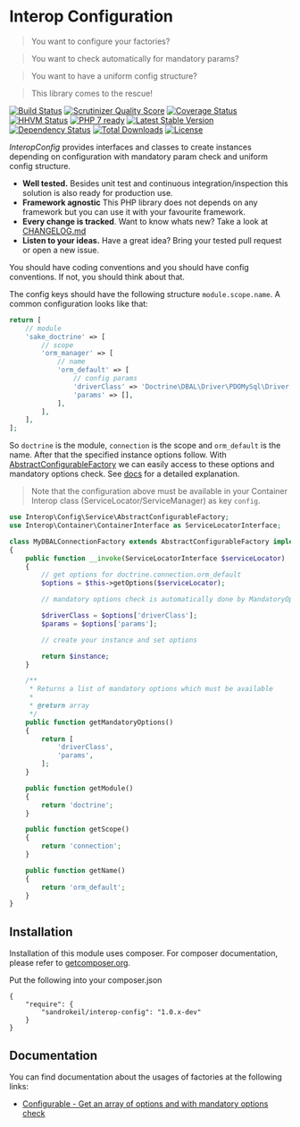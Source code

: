 # Interop Configuration

> You want to configure your factories?

> You want to check automatically for mandatory params?

> You want to have a uniform config structure?

> This library comes to the rescue!

[![Build Status](https://travis-ci.org/sandrokeil/interop-config.png?branch=master)](https://travis-ci.org/sandrokeil/interop-config)
[![Scrutinizer Quality Score](https://scrutinizer-ci.com/g/sandrokeil/interop-config/badges/quality-score.png?s=cdef161c14156e3e36ed0ce3d6fd7979d38d916c)](https://scrutinizer-ci.com/g/sandrokeil/interop-config/)
[![Coverage Status](https://coveralls.io/repos/sandrokeil/interop-config/badge.png?branch=master)](https://coveralls.io/r/sandrokeil/interop-config?branch=master)
[![HHVM Status](http://hhvm.h4cc.de/badge/sandrokeil/interop-config.svg)](http://hhvm.h4cc.de/package/sandrokeil/interop-config)
[![PHP 7 ready](http://php7ready.timesplinter.ch/sandrokeil/interop-config/badge.svg)](https://travis-ci.org/sandrokeil/interop-config)
[![Latest Stable Version](https://poser.pugx.org/sandrokeil/interop-config/v/stable.png)](https://packagist.org/packages/sandrokeil/interop-config)
[![Dependency Status](https://www.versioneye.com/user/projects/53615c75fe0d0720eb00009e/badge.png)](https://www.versioneye.com/user/projects/53615c75fe0d0720eb00009e)
[![Total Downloads](https://poser.pugx.org/sandrokeil/interop-config/downloads.png)](https://packagist.org/packages/sandrokeil/interop-config)
[![License](https://poser.pugx.org/sandrokeil/interop-config/license.png)](https://packagist.org/packages/sandrokeil/interop-config)

*InteropConfig* provides interfaces and classes to create instances depending on configuration with mandatory param check and uniform config structure.

 * **Well tested.** Besides unit test and continuous integration/inspection this solution is also ready for production use.
 * **Framework agnostic** This PHP library does not depends on any framework but you can use it with your favourite framework.
 * **Every change is tracked**. Want to know whats new? Take a look at [CHANGELOG.md](https://github.com/sandrokeil/interop-config/blob/master/CHANGELOG.md)
 * **Listen to your ideas.** Have a great idea? Bring your tested pull request or open a new issue.

You should have coding conventions and you should have config conventions. If not, you should think about that.

The config keys should have the following structure `module.scope.name`.  A common configuration looks like that:

```php
return [
    // module
    'sake_doctrine' => [
        // scope
        'orm_manager' => [
            // name
            'orm_default' => [
                // config params
                'driverClass' => 'Doctrine\DBAL\Driver\PDOMySql\Driver',
                'params' => [],
            ],
        ],
    ],
];
```

So `doctrine` is the module, `connection` is the scope and `orm_default` is the name. After that the specified instance options follow.
With [AbstractConfigurableFactory](docs/Configurable.md) we can easily access to these options and mandatory options check. 
See [docs](docs/Configurable.md) for a detailed explanation.

> Note that the configuration above must be available in your Container Interop class (ServiceLocator/ServiceManager) as key `config`.

```php
use Interop\Config\Service\AbstractConfigurableFactory;
use Interop\Container\ContainerInterface as ServiceLocatorInterface;

class MyDBALConnectionFactory extends AbstractConfigurableFactory implements MandatoryOptionsInterface
{
    public function __invoke(ServiceLocatorInterface $serviceLocator)
    {
        // get options for doctrine.connection.orm_default
        $options = $this->getOptions($serviceLocator);

        // mandatory options check is automatically done by MandatoryOptionsInterface

        $driverClass = $options['driverClass'];
        $params = $options['params'];

        // create your instance and set options

        return $instance;
    }

    /**
     * Returns a list of mandatory options which must be available
     *
     * @return array
     */
    public function getMandatoryOptions()
    {
        return [
            'driverClass',
            'params',
        ];
    }

    public function getModule()
    {
        return 'doctrine';
    }

    public function getScope()
    {
        return 'connection';
    }

    public function getName()
    {
        return 'orm_default';
    }
}
```

## Installation

Installation of this module uses composer. For composer documentation, please refer to
[getcomposer.org](http://getcomposer.org/).

Put the following into your composer.json

    {
        "require": {
            "sandrokeil/interop-config": "1.0.x-dev"
        }
    }

## Documentation

You can find documentation about the usages of factories at the following links:

 * [Configurable - Get an array of options and with mandatory options check](docs/Configurable.md)

